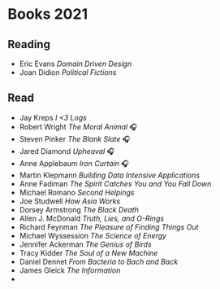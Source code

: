 # Books 2021

## Reading

- Eric Evans _Domain Driven Design_
- Joan Didion _Political Fictions_

## Read
- Jay Kreps _I <3 Logs_
- Robert Wright _The Moral Animal_ 🎧
- Steven Pinker _The Blank Slate_ 🎧
- Jared Diamond _Upheaval_ 🎧
- Anne Applebaum _Iron Curtain_ 🎧
- Martin Klepmann _Building Data Intensive Applications_
- Anne Fadiman _The Spirit Catches You and You Fall Down_
- Michael Romano _Second Helpings_
- Joe Studwell _How Asia Works_
- Dorsey Armstrong _The Black Death_
- Allen J. McDonald _Truth, Lies, and O-Rings_
- Richard Feynman _The Pleasure of Finding Things Out_
- Michael Wyssession _The Science of Energy_
- Jennifer Ackerman _The Genius of Birds_
- Tracy Kidder _The Soul of a New Machine_
- Daniel Dennet _From Bacteria to Bach and Back_
- James Gleick _The Information_
- 
